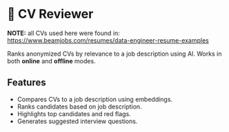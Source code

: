 # 📄 CV Reviewer

**NOTE:** all CVs used here were found in: https://www.beamjobs.com/resumes/data-engineer-resume-examples

Ranks anonymized CVs by relevance to a job description using AI. Works in both **online** and **offline** modes.

## Features
- Compares CVs to a job description using embeddings.
- Ranks candidates based on job description.
- Highlights top candidates and red flags.
- Generates suggested interview questions.
